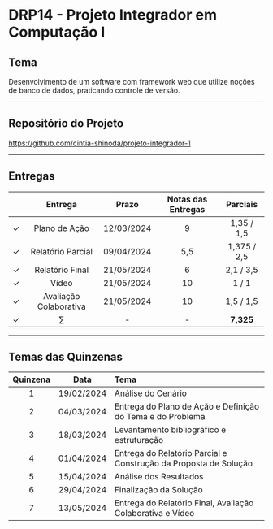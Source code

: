 # DRP14 - Projeto Integrador em Computação I

## Tema
Desenvolvimento de um software com framework web que utilize noções de banco de dados, praticando controle de versão.

---


## Repositório do Projeto
https://github.com/cintia-shinoda/projeto-integrador-1


---


## Entregas

|     | Entrega | Prazo | Notas das Entregas | Parciais |
|:---:|:---:|:-----:|:---:|:---:|
| &check; | Plano de Ação | 12/03/2024 | 9 | 1,35 / 1,5 |
| &check; | Relatório Parcial | 09/04/2024 | 5,5 | 1,375 / 2,5 |
| &check; | Relatório Final | 21/05/2024 | 6 | 2,1 / 3,5 |
| &check; | Vídeo | 21/05/2024 | 10 | 1 / 1 |
| &check; | Avaliação Colaborativa | 21/05/2024 | 10 | 1,5  / 1,5 |
| &check; | $\sum$ | - | - | **7,325** |

---

## Temas das Quinzenas

| Quinzena | Data | Tema |
|:---:|:---:|:---|
| 1 | 19/02/2024 | Análise do Cenário |
| 2 | 04/03/2024 | Entrega do Plano de Ação e Definição do Tema e do Problema |
| 3 | 18/03/2024 | Levantamento bibliográfico e estruturação |
| 4 | 01/04/2024 | Entrega do Relatório Parcial e Construção da Proposta de Solução |
| 5 | 15/04/2024 | Análise dos Resultados |
| 6 | 29/04/2024 | Finalização da Solução |
| 7 | 13/05/2024 | Entrega do Relatório Final, Avaliação Colaborativa e Vídeo |